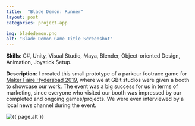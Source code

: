 ```yaml
---
title:  "Blade Demon: Runner"
layout: post
categories: project-app

img: bladedemon.png
alt: "Blade Demon Game Title Screenshot"
---
```


**Skills**: C#, Unity, Visual Studio, Maya, Blender, Object-oriented Design, Animation, Joystick Setup.

**Description**: I created this small prototype of a parkour footrace game for [Maker Faire Hyderabad 2019](https://hyderabad.makerfaire.com/), where we at GBit studios were given a booth to showcase our work. The event was a big success for us in terms of marketing, since everyone who visited our booth was impressed by our completed and ongoing games/projects. We were even interviewed by a local news channel during the event.

<div style="justify-content:center">
  <img src="{{ site.baseurl }}/resources/projects/{{ page.img }}" alt="{{ page.alt }}">
</div>



